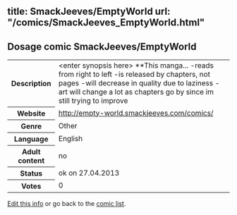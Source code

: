 title: SmackJeeves/EmptyWorld
url: "/comics/SmackJeeves_EmptyWorld.html"
---
Dosage comic SmackJeeves/EmptyWorld
-----------------------------------------

<p id="msg"></p>
<script type="text/javascript">
if (window.location.search === '?edit_info_mail=sent_ok') {
  var elem = document.getElementById("msg");
  elem.innerHTML = 'Edited information sucessfully sent.';
  elem.className = 'ok';
}
</script>
<table class="comicinfo">
<tr>
<th>Description</th><td>&lt;enter synopsis here&gt; **This manga... -reads from right to left -is released by chapters, not pages -will decrease in quality due to laziness -art will change a lot as chapters go by since im still trying to improve</td>
</tr>
<tr>
<th>Website</th><td><a href="http://empty-world.smackjeeves.com/comics/">http://empty-world.smackjeeves.com/comics/</a></td>
</tr>
<tr>
<th>Genre</th><td>Other</td>
</tr>
<tr>
<th>Language</th><td>English</td>
</tr>
<tr>
<th>Adult content</th><td>no</td>
</tr>
<tr>
<th>Status</th><td>ok on 27.04.2013</td>
</tr>
<tr>
<th>Votes</th><td>0</td>
</tr>
</table>

[Edit this info](SmackJeeves_EmptyWorld_edit.html) or go back to the [comic list](../comic-index.html).
